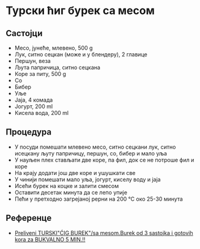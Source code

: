 # Турски ћиг бурек са месом

## Састојци

* Месо, јунеће, млевено, 500 g
* Лук, ситно сецкан (може и у блендеру), 2 главице
* Першун, веза
* Љута папричица, ситно сецкана
* Коре за питу, 500 g
* Со
* Бибер
* Уље
* Јаја, 4 комада
* Јогурт, 200 ml
* Кисела вода, 200 ml

## Процедура

* У посуди помешати млевено месо, ситно сецкани лук, ситно исецкану љуту папричицу, першун, со, бибер и мало уља
* У науљен плех стављати две коре, па фил, док се не потроше фил и коре
* На крају додати још две коре и ушушкати све
* У чинији помешати мало уља, јогурт, киселу воду и јаја
* Исећи бурек на коцке и залити смесом
* Оставити десетак минута да се лепо упије
* Пећи у претходно загрејаној рерни на 200 °C око 25-30 минута

## Референце

* [Preliveni TURSKI"ĆIG BUREK"/sa mesom.Burek od 3 sastojka i gotovih kora za BUKVALNO 5 MIN.!!](https://youtu.be/NIyBaayUsGE)
